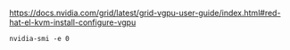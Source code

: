 https://docs.nvidia.com/grid/latest/grid-vgpu-user-guide/index.html#red-hat-el-kvm-install-configure-vgpu

```
nvidia-smi -e 0
```


